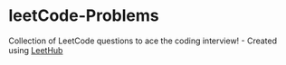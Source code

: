 # leetCode-Problems
Collection of LeetCode questions to ace the coding interview! - Created using [LeetHub](https://github.com/QasimWani/LeetHub)
